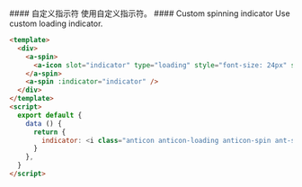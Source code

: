 <cn>
#### 自定义指示符
使用自定义指示符。
</cn>

<us>
#### Custom spinning indicator
Use custom loading indicator.
</us>

```html
<template>
  <div>
    <a-spin>
      <a-icon slot="indicator" type="loading" style="font-size: 24px" spin />
    </a-spin>
    <a-spin :indicator="indicator" />
  </div>
</template>
<script>
  export default {
    data () {
      return {
        indicator: <i class="anticon anticon-loading anticon-spin ant-spin-dot" style="font-size: 24px;"></i>
      }
    },
  }
</script>
```
